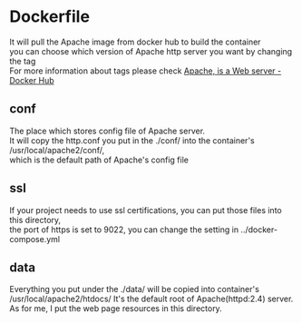 # Dockerfile

It will pull the Apache image from docker hub to build the container  
you can choose which version of Apache http server you want by changing the tag  
For more information about tags please check [Apache, is a Web server - Docker Hub](https://hub.docker.com/_/httpd)  

## conf

The place which stores config file of Apache server.  
It will copy the http.conf you put in the ./conf/ into the container's /usr/local/apache2/conf/,  
which is the default path of Apache's config file

## ssl

If your project needs to use ssl certifications, you can put those files into this directory,  
the port of https is set to 9022, you can change the setting in ../docker-compose.yml

## data

Everything you put under the ./data/ will be copied into container's /usr/local/apache2/htdocs/
It's the default root of Apache(httpd:2.4) server.
As for me, I put the web page resources in this directory.
